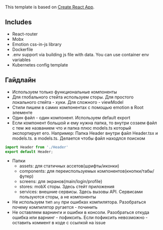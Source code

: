 This template is based on [Create React App](https://github.com/facebook/create-react-app).

## Includes
- React-router
- Mobx
- Emotion css-in-js library
- Dockerfile
- .env support via building js file with data. You can use container env variables
- Kubernetes config template

## Гайдлайн
- Используем только функциональные компоненты
- Для глобального стейта используем сторы. Для простого локального стейта - хуки. Для сложного - viewModel
- Стили пишем в самих компонентах с помощью emotion в Root элементе
- Один файл - один компонент. Используем default export
- Если компонент большой и ему нужна папка, то внутри созаем файл с тем же названием что и
папка плюс models.ts который экспортирует его. Например: Папка Header внутри файл Header.tsx и models.ts. в models.ts. Делается чтобы файл находлся поиском 
```typescript
import Header from './Header'
export default Header;
```
- Папки
    - assets: для статичных ассетов(шрифты/иконки)
    - components: для переиспользуемых компонентов(кнопки/табы/футер)
    - screens: для экранов(main/login/profile)
    - stores: mobX сторы. Здесь стейт приложения
    - services: внешние сервисы. Здесь вызовы API. Сервисами пользуются сторы, а не компоненты  
- Не используем тип `any` при ошибках компилятора. Разобраться почему компилятор ругается - починить
- Не оставляем варнинги и ошибки в консоли. Разобраться откуда ошибка или варнинг - пофиксить.
 Если пофиксить невозможно - оставить коммент в коде с ссылкой на issue 
